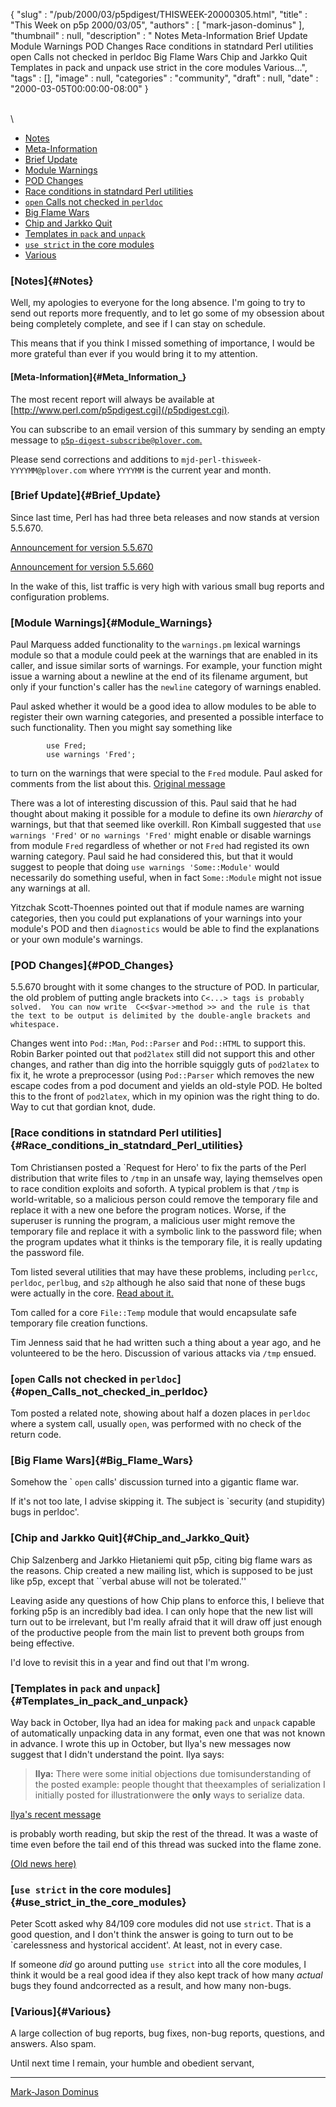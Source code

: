 {
   "slug" : "/pub/2000/03/p5pdigest/THISWEEK-20000305.html",
   "title" : "This Week on p5p 2000/03/05",
   "authors" : [
      "mark-jason-dominus"
   ],
   "thumbnail" : null,
   "description" : " Notes Meta-Information Brief Update Module Warnings POD Changes Race conditions in statndard Perl utilities open Calls not checked in perldoc Big Flame Wars Chip and Jarkko Quit Templates in pack and unpack use strict in the core modules Various...",
   "tags" : [],
   "image" : null,
   "categories" : "community",
   "draft" : null,
   "date" : "2000-03-05T00:00:00-08:00"
}





\
\
-   [Notes](#Notes)
-   [Meta-Information](#Meta_Information_)
-   [Brief Update](#Brief_Update)
-   [Module Warnings](#Module_Warnings)
-   [POD Changes](#POD_Changes)
-   [Race conditions in statndard Perl
    utilities](#Race_conditions_in_statndard_Perl_utilities)
-   [`open` Calls not checked in
    `perldoc`](#open_Calls_not_checked_in_perldoc)
-   [Big Flame Wars](#Big_Flame_Wars)
-   [Chip and Jarkko Quit](#Chip_and_Jarkko_Quit)
-   [Templates in `pack` and `unpack`](#Templates_in_pack_and_unpack)
-   [`use strict` in the core modules](#use_strict_in_the_core_modules)
-   [Various](#Various)

### [Notes]{#Notes}

Well, my apologies to everyone for the long absence. I'm going to try to
send out reports more frequently, and to let go some of my obsession
about being completely complete, and see if I can stay on schedule.

This means that if you think I missed something of importance, I would
be more grateful than ever if you would bring it to my attention.

#### [Meta-Information]{#Meta_Information_}

The most recent report will always be available at
[http://www.perl.com/p5pdigest.cgi](/p5pdigest.cgi).

You can subscribe to an email version of this summary by sending an
empty message to
[`p5p-digest-subscribe@plover.com`.](mailto:p5p-digest-subscribe@plover.com)

Please send corrections and additions to
`mjd-perl-thisweek-YYYYMM@plover.com` where `YYYYMM` is the current year
and month.

### [Brief Update]{#Brief_Update}

Since last time, Perl has had three beta releases and now stands at
version 5.5.670.

[Announcement for version
5.5.670](http://www.xray.mpe.mpg.de/mailing-lists/perl5-porters/2000-03/msg00082.html)

[Announcement for version
5.5.660](http://www.xray.mpe.mpg.de/mailing-lists/perl5-porters/2000-02/msg01319.html)

In the wake of this, list traffic is very high with various small bug
reports and configuration problems.

### [Module Warnings]{#Module_Warnings}

Paul Marquess added functionality to the `warnings.pm` lexical warnings
module so that a module could peek at the warnings that are enabled in
its caller, and issue similar sorts of warnings. For example, your
function might issue a warning about a newline at the end of its
filename argument, but only if your function's caller has the `newline`
category of warnings enabled.

Paul asked whether it would be a good idea to allow modules to be able
to register their own warning categories, and presented a possible
interface to such functionality. Then you might say something like

            use Fred;
            use warnings 'Fred';

to turn on the warnings that were special to the `Fred` module. Paul
asked for comments from the list about this. [Original
message](http://www.xray.mpe.mpg.de/mailing-lists/perl5-porters/2000-03/msg00440.html)

There was a lot of interesting discussion of this. Paul said that he had
thought about making it possible for a module to define its own
*hierarchy* of warnings, but that that seemed like overkill. Ron Kimball
suggested that `use warnings 'Fred'` or `no warnings 'Fred'` might
enable or disable warnings from module `Fred` regardless of whether or
not `Fred` had registed its own warning category. Paul said he had
considered this, but that it would suggest to people that doing
`use warnings 'Some::Module'` would necessarily do something useful,
when in fact `Some::Module` might not issue any warnings at all.

Yitzchak Scott-Thoennes pointed out that if module names are warning
categories, then you could put explanations of your warnings into your
module's POD and then `diagnostics` would be able to find the
explanations or your own module's warnings.

### [POD Changes]{#POD_Changes}

5.5.670 brought with it some changes to the structure of POD. In
particular, the old problem of putting angle brackets into
`C<...> tags is probably solved.  You can now write  C<<$var->method >> and the rule is that the text to be output is delimited by the double-angle brackets and whitespace.`

Changes went into `Pod::Man`, `Pod::Parser` and `Pod::HTML` to support
this. Robin Barker pointed out that `pod2latex` still did not support
this and other changes, and rather than dig into the horrible squiggly
guts of `pod2latex` to fix it, he wrote a preprocessor (using
`Pod::Parser` which removes the new escape codes from a pod document and
yields an old-style POD. He bolted this to the front of `pod2latex`,
which in my opinion was the right thing to do. Way to cut that gordian
knot, dude.

### [Race conditions in statndard Perl utilities]{#Race_conditions_in_statndard_Perl_utilities}

Tom Christiansen posted a \`Request for Hero' to fix the parts of the
Perl distribution that write files to `/tmp` in an unsafe way, laying
themselves open to race condition exploits and soforth. A typical
problem is that `/tmp` is world-writable, so a malicious person could
remove the temporary file and replace it with a new one before the
program notices. Worse, if the superuser is running the program, a
malicious user might remove the temporary file and replace it with a
symbolic link to the password file; when the program updates what it
thinks is the temporary file, it is really updating the password file.

Tom listed several utilities that may have these problems, including
`perlcc`, `perldoc`, `perlbug`, and `s2p` although he also said that
none of these bugs were actually in the core. [Read about
it.](http://www.xray.mpe.mpg.de/mailing-lists/perl5-porters/2000-03/msg00498.html)

Tom called for a core `File::Temp` module that would encapsulate safe
temporary file creation functions.

Tim Jenness said that he had written such a thing about a year ago, and
he volunteered to be the hero. Discussion of various attacks via `/tmp`
ensued.

### [`open` Calls not checked in `perldoc`]{#open_Calls_not_checked_in_perldoc}

Tom posted a related note, showing about half a dozen places in
`perldoc` where a system call, usually `open`, was performed with no
check of the return code.

### [Big Flame Wars]{#Big_Flame_Wars}

Somehow the \` `open` calls' discussion turned into a gigantic flame
war.

If it's not too late, I advise skipping it. The subject is \`security
(and stupidity) bugs in perldoc'.

### [Chip and Jarkko Quit]{#Chip_and_Jarkko_Quit}

Chip Salzenberg and Jarkko Hietaniemi quit p5p, citing big flame wars as
the reasons. Chip created a new mailing list, which is supposed to be
just like p5p, except that \`\`verbal abuse will not be tolerated.''

Leaving aside any questions of how Chip plans to enforce this, I believe
that forking p5p is an incredibly bad idea. I can only hope that the new
list will turn out to be irrelevant, but I'm really afraid that it will
draw off just enough of the productive people from the main list to
prevent both groups from being effective.

I'd love to revisit this in a year and find out that I'm wrong.

### [Templates in `pack` and `unpack`]{#Templates_in_pack_and_unpack}

Way back in October, Ilya had an idea for making `pack` and `unpack`
capable of automatically unpacking data in any format, even one that was
not known in advance. I wrote this up in October, but Ilya's new
messages now suggest that I didn't understand the point. Ilya says:

> **Ilya:** There were some initial objections due tomisunderstanding of
> the posted example: people thought that theexamples of serialization I
> initially posted for illustrationwere the **only** ways to serialize
> data.

[Ilya's recent
message](http://www.xray.mpe.mpg.de/mailing-lists/perl5-porters/2000-03/msg00392.html)

is probably worth reading, but skip the rest of the thread. It was a
waste of time even before the tail end of this thread was sucked into
the flame zone.

[(Old news
here)](/pub/1999/10/p5pdigest/THISWEEK-19991031.html#pack_t_Template)

### [`use strict` in the core modules]{#use_strict_in_the_core_modules}

Peter Scott asked why 84/109 core modules did not use `strict`. That is
a good question, and I don't think the answer is going to turn out to be
\`carelessness and hystorical accident'. At least, not in every case.

If someone *did* go around putting `use strict` into all the core
modules, I think it would be a real good idea if they also kept track of
how many *actual* bugs they found andcorrected as a result, and how many
non-bugs.

### [Various]{#Various}

A large collection of bug reports, bug fixes, non-bug reports,
questions, and answers. Also spam.

Until next time I remain, your humble and obedient servant,

------------------------------------------------------------------------

[Mark-Jason Dominus](mailto:mjd-perl-thisweek-200003+@plover.com)


